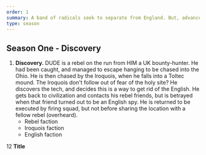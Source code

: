 ```yaml
---
order: 1
summary: A band of radicals seek to separate from England. But, advanced tech is discovered in the Ohio, leading to a three-way struggle for who would control it.
type: season
---
```

## Season One - Discovery

1. **Discovery.** DUDE is a rebel on the run from HIM a UK bounty-hunter. He had been caught, and managed to escape hanging to be chased into the Ohio. He is then chased by the Iroquois, when he falls into a Toltec mound. The Iroquois don't follow out of fear of the holy site? He discovers the tech, and decides this is a way to get rid of the English. He gets back to civilization and contacts his rebel friends, but is betrayed when that friend turned out to be an English spy. He is returned to be executed by firing squad, but not before sharing the location with a fellow rebel (overheard).
   - Rebel faction
   - Iroquois faction
   - English faction

12 **Title**
